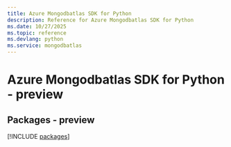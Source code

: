 ```yaml
---
title: Azure Mongodbatlas SDK for Python
description: Reference for Azure Mongodbatlas SDK for Python
ms.date: 10/27/2025
ms.topic: reference
ms.devlang: python
ms.service: mongodbatlas
---
```

# Azure Mongodbatlas SDK for Python - preview
## Packages - preview
[!INCLUDE [packages](mongodbatlas-index.md)]